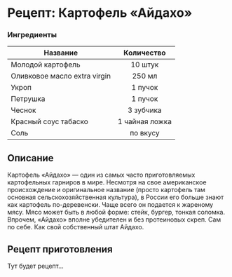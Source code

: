 # Рецепт: Картофель «Айдахо»

### Ингредиенты
| Название        	| Количество    |
| -------------   	|:-------------:|
|Молодой картофель|10 штук|
|Оливковое масло extra virgin|250 мл|
|Укроп|1 пучок|
|Петрушка|1 пучок|
|Чеснок|3 зубчика|
|Красный соус табаско|1 чайная ложка|
|Соль|по вкусу|

## Описание
Картофель «Айдахо» — один из самых часто приготовляемых картофельных гарниров в мире. Несмотря на свое американское происхождение и оригинальное название (просто картофель там основная сельскохозяйственная культура), в России его больше знают как картофель по-деревенски. Чаще всего он подается к жареному мясу. Мясо может быть в любой форме: стейк, бургер, тонкая соломка. Впрочем, «Айдахо» вполне убедителен и без протеиновых скреп. Сам по себе. Как свой собственный штат Айдахо.

## Рецепт приготовления
Тут будет рецепт...